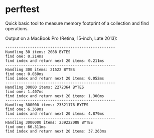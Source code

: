 # perftest

Quick basic tool to measure memory footprint of a collection and find operations.

Output on a MacBook Pro (Retina, 15-inch, Late 2013):

```
-------------------------------------------------
Handling 30 items: 2088 BYTES
find one: 0.214ms
find index and return next 20 items: 0.211ms
-------------------------------------------------
Handling 300 items: 21522 BYTES
find one: 0.030ms
find index and return next 20 items: 0.052ms
-------------------------------------------------
Handling 30000 items: 2272364 BYTES
find one: 1.407ms
find index and return next 20 items: 1.300ms
-------------------------------------------------
Handling 300000 items: 23321176 BYTES
find one: 6.369ms
find index and return next 20 items: 4.879ms
-------------------------------------------------
Handling 3000000 items: 239222088 BYTES
find one: 66.311ms
find index and return next 20 items: 37.263ms
```
